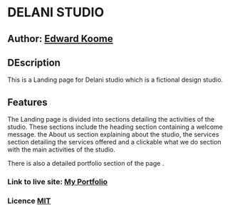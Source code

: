 # DELANI STUDIO

## Author:  [Edward Koome](http://github.com/KoomeA)

## DEscription

This is a Landing page for Delani studio which is a fictional design studio.

## Features

The Landing page is divided into sections detailing the activities of the studio.
These sections include the heading section containing a welcome message.
the About us section explaining about the studio, the services section detailing the services offered and 
a clickable what we do section with the main activities of the studio.

There is also a detailed portfolio section of the page .

### Link to live site: [My Portfolio](http://koomea.github.io/delani-studio/)

### Licence [MIT](https://raw.githubusercontent.com/KoomeA/Delani-studio/master/LICENCE)
